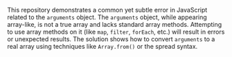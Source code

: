 This repository demonstrates a common yet subtle error in JavaScript related to the `arguments` object.  The `arguments` object, while appearing array-like, is not a true array and lacks standard array methods.  Attempting to use array methods on it (like `map`, `filter`, `forEach`, etc.) will result in errors or unexpected results. The solution shows how to convert `arguments` to a real array using techniques like `Array.from()` or the spread syntax.